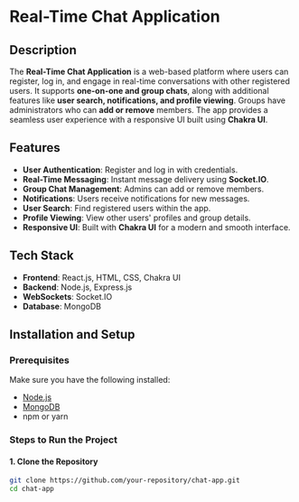 # Real-Time Chat Application

## Description
The **Real-Time Chat Application** is a web-based platform where users can register, log in, and engage in real-time conversations with other registered users. It supports **one-on-one and group chats**, along with additional features like **user search, notifications, and profile viewing**. Groups have administrators who can **add or remove** members. The app provides a seamless user experience with a responsive UI built using **Chakra UI**.

## Features
- **User Authentication**: Register and log in with credentials.
- **Real-Time Messaging**: Instant message delivery using **Socket.IO**.
- **Group Chat Management**: Admins can add or remove members.
- **Notifications**: Users receive notifications for new messages.
- **User Search**: Find registered users within the app.
- **Profile Viewing**: View other users' profiles and group details.
- **Responsive UI**: Built with **Chakra UI** for a modern and smooth interface.

## Tech Stack
- **Frontend**: React.js, HTML, CSS, Chakra UI
- **Backend**: Node.js, Express.js
- **WebSockets**: Socket.IO
- **Database**: MongoDB

## Installation and Setup
### Prerequisites
Make sure you have the following installed:
- [Node.js](https://nodejs.org/)
- [MongoDB](https://www.mongodb.com/)
- npm or yarn

### Steps to Run the Project
#### 1. Clone the Repository
```bash
git clone https://github.com/your-repository/chat-app.git
cd chat-app
